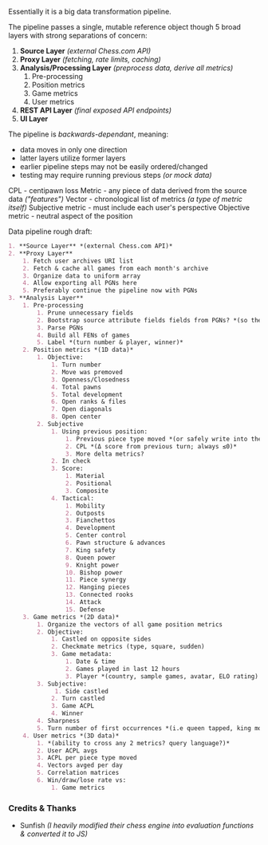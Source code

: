 Essentially it is a big data transformation pipeline.


The pipeline passes a single, mutable reference object though 5 broad layers with strong separations of concern:

1. **Source Layer** *(external Chess.com API)*
2. **Proxy Layer** *(fetching, rate limits, caching)*
3. **Analysis/Processing Layer** *(preprocess data, derive all metrics)*
   1. Pre-processing 
   2. Position metrics
   3. Game metrics
   4. User metrics 
5. **REST API Layer** *(final exposed API endpoints)*
6. **UI Layer**


The pipeline is *backwards-dependant*, meaning:
- data moves in only one direction
- latter layers utilize former layers
- earlier pipeline steps may not be easily ordered/changed
- testing may require running previous steps *(or mock data)*


CPL - centipawn loss
Metric - any piece of data derived from the source data *("features")*
Vector - chronological list of metrics *(a type of metric itself)*
Subjective metric - must include each user's perspective
Objective metric - neutral aspect of the position




Data pipeline rough draft:

```md
1. **Source Layer** *(external Chess.com API)*
2. **Proxy Layer**
	1. Fetch user archives URI list
	2. Fetch & cache all games from each month's archive
	3. Organize data to uniform array
	4. Allow exporting all PGNs here 
	5. Preferably continue the pipeline now with PGNs 
3. **Analysis Layer**
	1. Pre-processing
		1. Prune unnecessary fields
		2. Bootstrap source attribute fields fields from PGNs? *(so the pipeline derives fully from PGN strings)*
		3. Parse PGNs
		4. Build all FENs of games
		5. ​Label *(turn number & player, winner)*
	2. Position metrics *(1D data)*
		1. Objective:
			1. Turn number
			2. Move was premoved
			3. Openness/Closedness
			4. Total pawns
			5. Total development
			6. Open ranks & files
			7. Open diagonals
			8. Open center
		2. Subjective
			1. Using previous position:
				1. Previous piece type moved *(or safely write into the previous position?)*
				2. CPL *(Δ score from previous turn; always ≤0)*
				3. More delta metrics? 
			2. In check
			3. Score:
				1. Material
				2. Positional
				3. Composite
			4. Tactical:
				1. Mobility
				2. Outposts
				3. Fianchettos
				4. Development
				5. Center control
				6. Pawn structure & advances
				7. King safety
				8. Queen power
				9. Knight power
				10. Bishop power
				11. Piece synergy
				12. Hanging pieces
				13. Connected rooks
				14. Attack
				15. Defense
	3. Game metrics *(2D data)*
		1. Organize the vectors of all game position metrics 
		2. Objective:
			1. Castled on opposite sides
			2. Checkmate metrics (type, square, sudden)
			3. Game metadata:
				1. Date & time
				2. Games played in last 12 hours
				3. Player *(country, sample games, avatar, ELO rating)
		3. Subjective:
			 1. Side castled
			2. Turn castled
			3. Game ACPL
			4. Winner
		4. Sharpness
		5. Turn number of first occurrences *(i.e queen tapped, king moved, etc.*
	4. User metrics *(3D data)*
		1. *(ability to cross any 2 metrics? query language?)*
		2. User ACPL avgs
		3. ACPL per piece type moved
		4. Vectors avged per day 
		5. Correlation matrices
		6. Win/draw/lose rate vs:
			1. Game metrics
```


### Credits & Thanks
- Sunfish _(I heavily modified their chess engine into evaluation functions & converted it to JS)_


